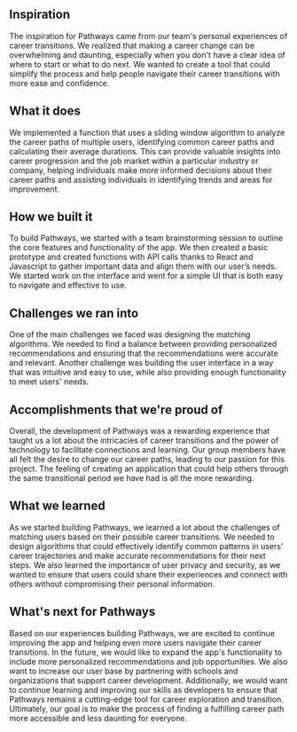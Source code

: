 ## Inspiration

The inspiration for Pathways came from our team's personal experiences of career transitions. We realized that making a career change can be overwhelming and daunting, especially when you don't have a clear idea of where to start or what to do next. We wanted to create a tool that could simplify the process and help people navigate their career transitions with more ease and confidence.

## What it does

We implemented a function that uses a sliding window algorithm to analyze the career paths of multiple users, identifying common career paths and calculating their average durations. This can provide valuable insights into career progression and the job market within a particular industry or company, helping individuals make more informed decisions about their career paths and assisting individuals in identifying trends and areas for improvement.

## How we built it

To build Pathways, we started with a team brainstorming session to outline the core features and functionality of the app. We then created a basic prototype and created functions with API calls thanks to React and Javascript to gather important data and align them with our user’s needs. We started work on the interface and went for a simple UI that is both easy to navigate and effective to use.

## Challenges we ran into

One of the main challenges we faced was designing the matching algorithms. We needed to find a balance between providing personalized recommendations and ensuring that the recommendations were accurate and relevant. Another challenge was building the user interface in a way that was intuitive and easy to use, while also providing enough functionality to meet users' needs.

## Accomplishments that we're proud of

Overall, the development of Pathways was a rewarding experience that taught us a lot about the intricacies of career transitions and the power of technology to facilitate connections and learning. Our group members have all felt the desire to change our career paths, leading to our passion for this project. The feeling of creating an application that could help others through the same transitional period we have had is all the more rewarding.

## What we learned

As we started building Pathways, we learned a lot about the challenges of matching users based on their possible career transitions. We needed to design algorithms that could effectively identify common patterns in users' career trajectories and make accurate recommendations for their next steps. We also learned the importance of user privacy and security, as we wanted to ensure that users could share their experiences and connect with others without compromising their personal information.

## What's next for Pathways

Based on our experiences building Pathways, we are excited to continue improving the app and helping even more users navigate their career transitions. In the future, we would like to expand the app's functionality to include more personalized recommendations and job opportunities. We also want to increase our user base by partnering with schools and organizations that support career development. Additionally, we would want to continue learning and improving our skills as developers to ensure that Pathways remains a cutting-edge tool for career exploration and transition. Ultimately, our goal is to make the process of finding a fulfilling career path more accessible and less daunting for everyone.